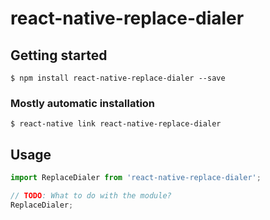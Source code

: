 # react-native-replace-dialer

## Getting started

`$ npm install react-native-replace-dialer --save`

### Mostly automatic installation

`$ react-native link react-native-replace-dialer`

## Usage
```javascript
import ReplaceDialer from 'react-native-replace-dialer';

// TODO: What to do with the module?
ReplaceDialer;
```
